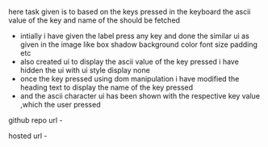 here task given is to based on the keys pressed in the keyboard the ascii value of the key and name of the should be fetched

- intially i have given the label press any key 
and done the similar ui as given in the image 
like box shadow background color font size padding etc
- also created ui to display the ascii value of the key pressed
i have hidden the ui with ui style display none 
- once the key pressed using dom manipulation i have modified the heading text to display the name of the key pressed 
- and the ascii character ui has been shown with the respective key value ,which the user pressed


github repo url - 


hosted url - 